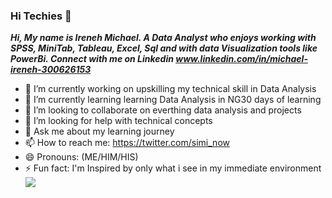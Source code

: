 ### Hi Techies 👋                         
                                                                                                                                         
**_Hi, My name is Ireneh Michael. A Data Analyst who enjoys working with SPSS, MiniTab, Tableau, Excel, Sql and with data Visualization tools like PowerBi. Connect with me on Linkedin www.linkedin.com/in/michael-ireneh-300626153_**

- 🔭 I’m currently working on upskilling my technical skill in Data Analysis 
- 🌱 I’m currently learning learning Data Analysis in NG30 days of learning
- 👯 I’m looking to collaborate on everthing data analysis and projects
- 🤔 I’m looking for help with technical concepts
- 💬 Ask me about my learning journey
- 📫 How to reach me: https://twitter.com/simi_now
- 😄 Pronouns: (ME/HIM/HIS)
- ⚡ Fun fact: I'm Inspired by only what i see in my immediate environment
![](Ireneh-Michael.jpeg)
